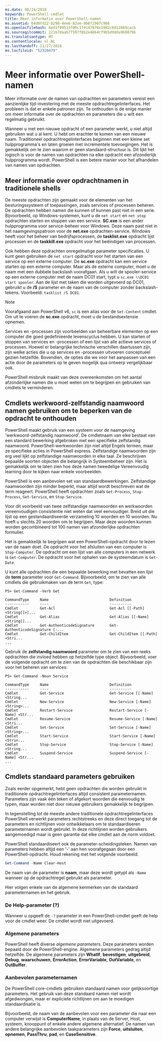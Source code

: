 ```yaml
---
ms.date: 08/24/2018
keywords: PowerShell-cmdlet
title: Meer informatie over PowerShell-namen
ms.assetid: b4d0fd22-8298-4ee6-82ae-9b6f2907c986
ms.openlocfilehash: 6ed1f99513f00c174147876e1982c0d12869cacb
ms.sourcegitcommit: 221b7daab7f597f8b2e4864cf9b5d9dda9b9879b
ms.translationtype: MT
ms.contentlocale: nl-NL
ms.lasthandoff: 11/27/2018
ms.locfileid: "52320479"
---
```

# <a name="learning-powershell-names"></a>Meer informatie over PowerShell-namen

Meer informatie over de namen van opdrachten en parameters vereist een aanzienlijke tijd-investering met de meeste opdrachtregelinterfaces. Het probleem is dat er enkele patronen zijn. Te onthouden is de enige manier om meer informatie over de opdrachten en parameters die u wilt een regelmatig gebruikt.

Wanneer u met een nieuwe opdracht of een parameter werkt, u niet altijd gebruiken wat u al kent. U hebt om erachter te komen van een nieuwe naam. Traditioneel opdrachtregelinterfaces beginnen met een kleine set hulpprogramma's en laten groeien met incrementele toevoegingen. Het is gemakkelijk om te zien waarom er geen standaard-structuur is.
Dit lijkt het logisch is voor de namen van opdrachten na elke opdracht een afzonderlijk hulpprogramma wordt. PowerShell is een betere manier voor het afhandelen van namen van opdrachten.

## <a name="learning-command-names-in-traditional-shells"></a>Meer informatie over opdrachtnamen in traditionele shells

De meeste opdrachten zijn gemaakt voor de elementen van het besturingssysteem of toepassingen, zoals services of processen beheren. De opdrachten hebben namen die kunnen of kunnen past niet in een serie. Bijvoorbeeld, op Windows-systemen, kunt u de `net start` en `net stop` opdrachten starten en stoppen van een service. **SC.exe** is een ander hulpprogramma voor service-beheer voor Windows. Deze naam past niet in het naamgevingspatroon voor de **net.exe** opdrachten-service. Windows heeft voor het beheer van bedrijfsprocessen, de **tasklist.exe** opdracht lijst processen en de **taskkill.exe** opdracht voor het beëindigen van processen.

Ook hebben deze opdrachten onregelmatige parameter specificaties. U kunt geen gebruiken de `net start` opdracht voor het starten van een service op een externe computer. De **sc.exe** opdracht kan een service starten op een externe computer. Maar als de externe computer, moet u de naam met een dubbele backslash voorafgaan. Als u wilt de spooler-service op een externe computer met de naam DC01 start, typt u `sc.exe \\DC01 start spooler`.
Aan de lijst met taken die worden uitgevoerd op DC01, gebruikt u de **/S** parameter en de naam van de computer zonder backslash-tekens. Voorbeeld: `tasklist /S DC01`.

> [!NOTE]
> Voorafgaand aan PowerShell v6, `sc` is een alias voor de `Set-Content` cmdlet. Om uit te voeren de **sc.exe** opdracht, moet u de bestandsextensie opnemen.

Services en -processen zijn voorbeelden van beheerbare elementen op een computer die goed gedefinieerde levenscyclus hebben. U kan starten of stoppen van services en -processen of een lijst van alle actieve services of processen. Hoewel er belangrijke technische verschillen daartussen zijn, zijn welke acties die u op services en -processen uitvoeren conceptueel gezien hetzelfde. Bovendien, de opties die we voor het aanpassen van een actie door de parameters op te geven mogelijk qua ontwerp vergelijkbaar ook.

PowerShell misbruik maakt van deze overeenkomsten om het aantal afzonderlijke namen die u moet weten om te begrijpen en gebruiken van cmdlets te verminderen.

## <a name="cmdlets-use-verb-noun-names-to-reduce-command-memorization"></a>Cmdlets werkwoord-zelfstandig naamwoord namen gebruiken om te beperken van de opdracht te onthouden

PowerShell maakt gebruik van een systeem voor de naamgeving 'werkwoord-zelfstandig naamwoord'. De cmdletnaam van elke bestaat van een standard bewerking afgebroken met een specifieke zelfstandig naamwoord. PowerShell-werkwoorden zijn niet altijd Engels termen, maar ze specifieke acties in PowerShell express. Zelfstandige naamwoorden zijn erg veel lijkt op zelfstandige naamwoorden in elke taal. Ze beschrijven bepaalde soorten objecten die belangrijk in Systeembeheer zijn. Het is gemakkelijk om te laten zien hoe deze namen tweedelige Vereenvoudig learning door te kijken naar enkele voorbeelden.

PowerShell is een aanbevolen set van standaardbewerkingen. Zelfstandige naamwoorden zijn minder beperkt, maar altijd wordt beschreven wat de term reageert. PowerShell heeft opdrachten zoals `Get-Process`, `Stop-Process`, `Get-Service`, en `Stop-Service`.

Voor dit voorbeeld van twee zelfstandige naamwoorden en werkwoorden vereenvoudigen consistentie niet weten dat veel eenvoudiger. Breid uit die lijst op een gestandaardiseerde verzameling 10 woorden en 10 woorden. Nu hoeft u slechts 20 woorden om te begrijpen.
Maar deze woorden kunnen worden gecombineerd tot 100 namen van afzonderlijke opdrachten formulier.

Het is gemakkelijk te begrijpen wat een PowerShell-opdracht door te lezen van de naam doet. De opdracht voor het afsluiten van een computer is `Stop-Computer`. De opdracht om een lijst van alle computers in een netwerk is `Get-Computer`. De opdracht voor het ophalen van de systeemdatum is `Get-Date`.

U kunt alle opdrachten die een bepaalde bewerking met bevatten een lijst de **term** parameter voor `Get-Command`. Bijvoorbeeld, om te zien van alle cmdlets die gebruikmaken van de term `Get`, type:

```
PS> Get-Command -Verb Get

CommandType     Name                            Definition
-----------     ----                            ----------
Cmdlet          Get-Acl                         Get-Acl [[-Path] <String[]>]...
Cmdlet          Get-Alias                       Get-Alias [[-Name] <String[]...
Cmdlet          Get-AuthenticodeSignature       Get-AuthenticodeSignature [-...
Cmdlet          Get-ChildItem                   Get-ChildItem [[-Path] <Stri...
...
```

Gebruik de **zelfstandig naamwoord** parameter om te zien van een reeks opdrachten die invloed hebben op hetzelfde type object. Bijvoorbeeld, voer de volgende opdracht om te zien van de opdrachten die beschikbaar zijn voor het beheren van services:

```
PS> Get-Command -Noun Service

CommandType     Name                            Definition
-----------     ----                            ----------
Cmdlet          Get-Service                     Get-Service [[-Name] <String...
Cmdlet          New-Service                     New-Service [-Name] <String>...
Cmdlet          Restart-Service                 Restart-Service [-Name] <Str...
Cmdlet          Resume-Service                  Resume-Service [-Name] <Stri...
Cmdlet          Set-Service                     Set-Service [-Name] <String>...
Cmdlet          Start-Service                   Start-Service [-Name] <Strin...
Cmdlet          Stop-Service                    Stop-Service [-Name] <String...
Cmdlet          Suspend-Service                 Suspend-Service [-Name] <Str...
...
```

## <a name="cmdlets-use-standard-parameters"></a>Cmdlets standaard parameters gebruiken

Zoals eerder opgemerkt, hebt geen opdrachten die worden gebruikt in traditionele opdrachtregelinterfaces altijd consistent parameternamen. Parameters zijn vaak één teken of afgekort woorden die eenvoudig te typen, maar worden niet door nieuwe gebruikers gemakkelijk te begrijpen.

In tegenstelling tot de meeste andere traditionele opdrachtregelinterfaces PowerShell verwerkt parameters rechtstreeks en deze direct toegang tot de parameters en richtlijnen voor ontwikkelaars om te standaardiseren parameternamen wordt gebruikt. In deze richtlijnen worden gebruikers aangemoedigd maar is geen garantie dat elke cmdlet aan de norm voldoet.

PowerShell standaardiseert ook de parameter-scheidingsteken. Namen van parameters hebben altijd een '-' aan hen voorafgegaan door een PowerShell-opdracht. Houd rekening met het volgende voorbeeld:

```powershell
Get-Command -Name Clear-Host
```

De naam van de parameter is **naam**, maar deze wordt getypt als `-Name` wanneer op de opdrachtregel gebruikt als parameter.

Hier volgen enkele van de algemene kenmerken van de standaard parameternamen en het gebruik.

### <a name="the-help-parameter-"></a>De Help-parameter (?)

Wanneer u opgeeft de `-?` parameter in een PowerShell-cmdlet geeft de help voor de cmdlet weer.
De cmdlet wordt niet uitgevoerd.

### <a name="common-parameters"></a>Algemene parameters

PowerShell heeft diverse *algemene parameters*. Deze parameters worden bepaald door de PowerShell-engine. Algemene parameters gedrag altijd hetzelfde. De algemene parameters zijn **WhatIf**, **bevestigen**, **uitgebreid**, **Debug**, **waarschuwen**, **ErrorAction**, **ErrorVariable**, **OutVariable**, en **OutBuffer**.

### <a name="recommended-parameter-names"></a>Aanbevolen parameternamen

De PowerShell core-cmdlets gebruiken standaard namen voor gelijksoortige parameters. Het gebruik van deze standaard namen niet wordt afgedwongen, maar er expliciete richtlijnen om aan te moedigen standaardisatie is.

Bijvoorbeeld, de naam van de aanbevolen voor een parameter die naar een computer verwijst is **ComputerName**, in plaats van de Server, Host, systeem, knooppunt of enkele andere algemene alternatief. De namen van andere belangrijke aanbevolen taakparameters zijn **Force**, **uitsluiten**, **opnemen**, **PassThru**, **pad**, en **CaseSensitive**.
